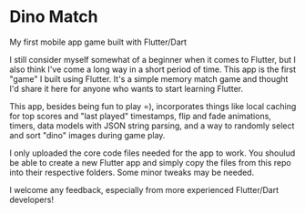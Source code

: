 # Dino Match
My first mobile app game built with Flutter/Dart

I still consider myself somewhat of a beginner when it comes to Flutter, but I also think I've come a long way in a short period of time.
This app is the first "game" I built using Flutter. It's a simple memory match game and thought I'd share it here for anyone who wants to start learning Flutter.

This app, besides being fun to play =), incorporates things like local caching for top scores and "last played" timestamps, flip and fade animations, timers, data models with JSON string parsing, and a way to randomly select and sort "dino" images during game play. 

I only uploaded the core code files needed for the app to work. You shoulud be able to create a new Flutter app and simply copy the files from this repo into their respective folders. Some minor tweaks may be needed.

I welcome any feedback, especially from more experienced Flutter/Dart developers!
